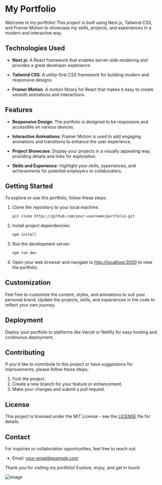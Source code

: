 # My Portfolio

Welcome to my portfolio! This project is built using Next.js, Tailwind CSS, and Framer Motion to showcase my skills, projects, and experiences in a modern and interactive way.

## Technologies Used

- **Next.js**: A React framework that enables server-side rendering and provides a great developer experience.

- **Tailwind CSS**: A utility-first CSS framework for building modern and responsive designs.

- **Framer Motion**: A motion library for React that makes it easy to create smooth animations and interactions.

## Features

- **Responsive Design**: The portfolio is designed to be responsive and accessible on various devices.

- **Interactive Animations**: Framer Motion is used to add engaging animations and transitions to enhance the user experience.

- **Project Showcase**: Display your projects in a visually appealing way, providing details and links for exploration.

- **Skills and Experience**: Highlight your skills, experiences, and achievements for potential employers or collaborators.

## Getting Started

To explore or use this portfolio, follow these steps:

1. Clone the repository to your local machine:

    ```bash
    git clone https://github.com/your-username/portfolio.git
    ```

2. Install project dependencies:

    ```bash
    npm install
    ```

3. Run the development server:

    ```bash
    npm run dev
    ```

4. Open your web browser and navigate to [http://localhost:3000](http://localhost:3000) to view the portfolio.

## Customization

Feel free to customize the content, styles, and animations to suit your personal brand. Update the projects, skills, and experiences in the code to reflect your own journey.

## Deployment

Deploy your portfolio to platforms like Vercel or Netlify for easy hosting and continuous deployment.

## Contributing

If you'd like to contribute to this project or have suggestions for improvements, please follow these steps:

1. Fork the project.
2. Create a new branch for your feature or enhancement.
3. Make your changes and submit a pull request.

## License

This project is licensed under the MIT License - see the [LICENSE](LICENSE) file for details.

## Contact

For inquiries or collaboration opportunities, feel free to reach out:

- Email: your-email@example.com

Thank you for visiting my portfolio! Explore, enjoy, and get in touch.



![image](https://github.com/Shounak2003/My-Portfolio/assets/93007487/a853efef-a928-4bf5-8332-785da8667066)
